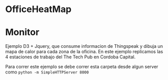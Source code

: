 OfficeHeatMap 
==============

# Monitor
Ejemplo D3 + Jquery, que consume informacion de Thingspeak y dibuja un mapa de calor para cada zona de la oficina.
En este ejemplo replicamos las 4 estaciones de trabajo del The Tech Pub en Cordoba Capital.


Para correr este ejemplo se debe correr esta carpeta desde algun server como
```python -m SimpleHTTPServer 8000```